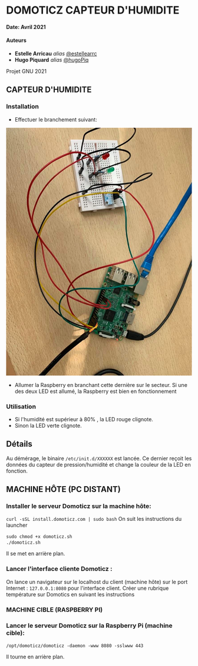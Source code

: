 # DOMOTICZ CAPTEUR D'HUMIDITE

#### Date: Avril 2021
#### Auteurs
* **Estelle Arricau** _alias_ [@estellearrc](https://github.com/estellearrc)
* **Hugo Piquard** _alias_ [@hugoPiq](https://github.com/hugoPiq)

Projet GNU 2021
## CAPTEUR D'HUMIDITE
### Installation
* Effectuer le branchement suivant:

![alt text](https://github.com/hugoPiq/Domoticz/blob/main/176168470_506479097198002_6097645515706769262_n.jpg)

* Allumer la Raspberry en branchant cette dernière sur le secteur. Si une des deux LED est allumé, la Raspberry est bien en fonctionnement
### Utilisation
* Si l'humidité est supérieur à 80% , la LED rouge clignote.
* Sinon la LED verte clignote.

## Détails
Au démérage, le binaire ```/etc/init.d/XXXXXX``` est lancée.
Ce dernier reçoit les données du capteur de pression/humidité et change la couleur de la LED en fonction.







## MACHINE HÔTE (PC DISTANT)

### Installer le serveur Domoticz sur la machine hôte:
```curl -sSL install.domoticz.com | sudo bash```
On suit les instructions du launcher
```
sudo chmod +x domoticz.sh
./domoticz.sh
``` 
Il se met en arrière plan.

### Lancer l'interface cliente Domoticz :
On lance un navigateur sur le localhost du client (machine hôte) sur le port Internet : ```127.0.0.1:8080``` pour l'interface client.
Créer une rubrique température sur Domotics en suivant les instructions 


### MACHINE CIBLE (RASPBERRY PI)

### Lancer le serveur Domoticz sur la Raspberry Pi (machine cible):
````
/opt/domoticz/domoticz -daemon -www 8080 -sslwww 443
````
Il tourne en arrière plan.
